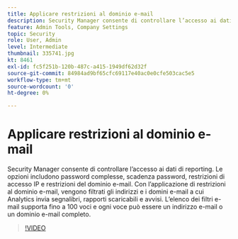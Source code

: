 ```yaml
---
title: Applicare restrizioni al dominio e-mail
description: Security Manager consente di controllare l’accesso ai dati di reporting. Le opzioni includono password complesse, scadenza password, restrizioni di accesso IP e restrizioni del dominio e-mail. Con l’applicazione di restrizioni al dominio e-mail, vengono filtrati gli indirizzi e i domini e-mail a cui Analytics invia segnalibri, rapporti scaricabili e avvisi. L’elenco dei filtri e-mail supporta fino a 100 voci e ogni voce può essere un indirizzo e-mail o un dominio e-mail completo.
feature: Admin Tools, Company Settings
topic: Security
role: User, Admin
level: Intermediate
thumbnail: 335741.jpg
kt: 8461
exl-id: fc5f251b-120b-487c-a415-1949df62d32f
source-git-commit: 84984ad9bf65cfc69117e40ac0e0cfe503cac5e5
workflow-type: tm+mt
source-wordcount: '0'
ht-degree: 0%

---
```


# Applicare restrizioni al dominio e-mail

Security Manager consente di controllare l’accesso ai dati di reporting. Le opzioni includono password complesse, scadenza password, restrizioni di accesso IP e restrizioni del dominio e-mail. Con l’applicazione di restrizioni al dominio e-mail, vengono filtrati gli indirizzi e i domini e-mail a cui Analytics invia segnalibri, rapporti scaricabili e avvisi. L’elenco dei filtri e-mail supporta fino a 100 voci e ogni voce può essere un indirizzo e-mail o un dominio e-mail completo.

>[!VIDEO](https://video.tv.adobe.com/v/335741/?quality=12&learn=on)

